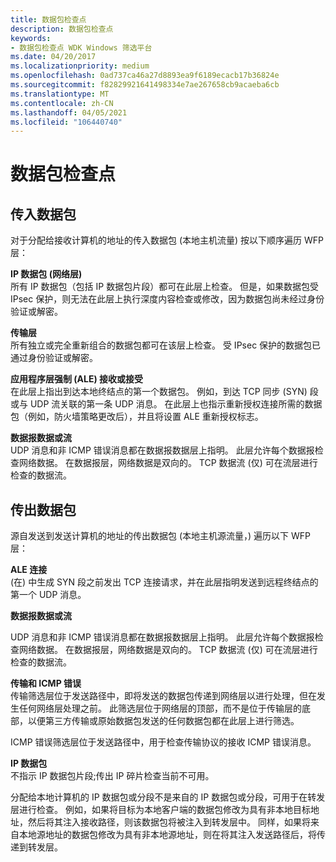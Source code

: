 ```yaml
---
title: 数据包检查点
description: 数据包检查点
keywords:
- 数据包检查点 WDK Windows 筛选平台
ms.date: 04/20/2017
ms.localizationpriority: medium
ms.openlocfilehash: 0ad737ca46a27d8893ea9f6189ecacb17b36824e
ms.sourcegitcommit: f82829921641498334e7ae267658cb9acaeba6cb
ms.translationtype: MT
ms.contentlocale: zh-CN
ms.lasthandoff: 04/05/2021
ms.locfileid: "106440740"
---
```

# <a name="packet-inspection-points"></a>数据包检查点

## <a name="incoming-packets"></a>传入数据包


对于分配给接收计算机的地址的传入数据包 (本地主机流量) 按以下顺序遍历 WFP 层：

<a href="" id="ip-packet--network-layer-"></a>**IP 数据包 (网络层)**  
所有 IP 数据包（包括 IP 数据包片段）都可在此层上检查。 但是，如果数据包受 IPsec 保护，则无法在此层上执行深度内容检查或修改，因为数据包尚未经过身份验证或解密。

<a href="" id="transport-layer"></a>**传输层**  
所有独立或完全重新组合的数据包都可在该层上检查。 受 IPsec 保护的数据包已通过身份验证或解密。

<a href="" id="application-layer-enforcement--ale--receive-or-accept"></a>**应用程序层强制 (ALE) 接收或接受**  
在此层上指出到达本地终结点的第一个数据包。 例如，到达 TCP 同步 (SYN) 段或与 UDP 流关联的第一条 UDP 消息。 在此层上也指示重新授权连接所需的数据包（例如，防火墙策略更改后），并且将设置 ALE 重新授权标志。

<a href="" id="datagram-data-or-stream"></a>**数据报数据或流**  
UDP 消息和非 ICMP 错误消息都在数据报数据层上指明。  此层允许每个数据报检查网络数据。 在数据报层，网络数据是双向的。 TCP 数据流 (仅) 可在流层进行检查的数据流。

## <a name="outgoing-packets"></a>传出数据包

源自发送到发送计算机的地址的传出数据包 (本地主机源流量，) 遍历以下 WFP 层：

<a href="" id="ale-connect"></a>**ALE 连接**  
 (在) 中生成 SYN 段之前发出 TCP 连接请求，并在此层指明发送到远程终结点的第一个 UDP 消息。

<a href="" id="datagram-data-or-stream"></a>**数据报数据或流**  

UDP 消息和非 ICMP 错误消息都在数据报数据层上指明。  此层允许每个数据报检查网络数据。 在数据报层，网络数据是双向的。 TCP 数据流 (仅) 可在流层进行检查的数据流。

<a href="" id="transport-and-icmp-error"></a>**传输和 ICMP 错误**  
传输筛选层位于发送路径中，即将发送的数据包传递到网络层以进行处理，但在发生任何网络层处理之前。 此筛选层位于网络层的顶部，而不是位于传输层的底部，以便第三方传输或原始数据包发送的任何数据包都在此层上进行筛选。

ICMP 错误筛选层位于发送路径中，用于检查传输协议的接收 ICMP 错误消息。

<a href="" id="ip-packet"></a>**IP 数据包**  
不指示 IP 数据包片段;传出 IP 碎片检查当前不可用。

分配给本地计算机的 IP 数据包或分段不是来自的 IP 数据包或分段，可用于在转发层进行检查。 例如，如果将目标为本地客户端的数据包修改为具有非本地目标地址，然后将其注入接收路径，则该数据包将被注入到转发层中。 同样，如果将来自本地源地址的数据包修改为具有非本地源地址，则在将其注入发送路径后，将传递到转发层。

 

 





